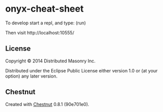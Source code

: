 # onyx-cheat-sheet

To develop start a repl, and type:
(run)

Then visit http://localhost:10555/

## License

Copyright © 2014 Distributed Masonry Inc.

Distributed under the Eclipse Public License either version 1.0 or (at
your option) any later version.

## Chestnut

Created with [Chestnut](http://plexus.github.io/chestnut/) 0.8.1 (90e701e0).
